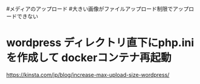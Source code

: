 

#メディアのアップロード
#大きい画像がファイルアップロード制限でアップロードできない
# wordpress ディレクトリ直下にphp.iniを作成して dockerコンテナ再起動
https://kinsta.com/jp/blog/increase-max-upload-size-wordpress/


